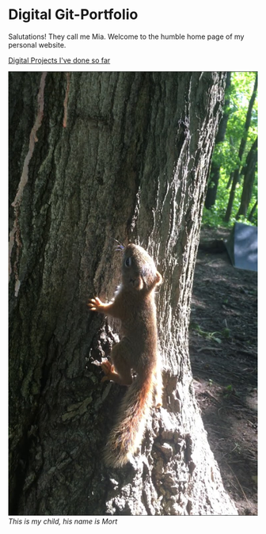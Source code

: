 # Digital Git-Portfolio
Salutations! They call me Mia. Welcome to the humble home page of my personal website.

[Digital Projects I've done so far](portfolio.md)

![This is my child, his name is Mort](images/mortontree.jpg) *This is my child, his name is Mort*
